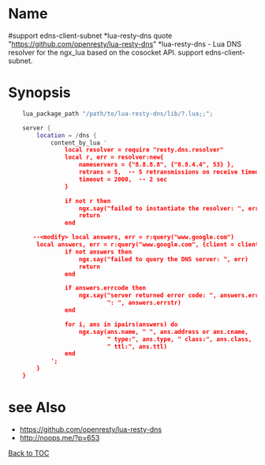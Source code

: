Name
====

#support edns-client-subnet
*lua-resty-dns quote "https://github.com/openresty/lua-resty-dns"
*lua-resty-dns - Lua DNS resolver for the ngx_lua based on the cosocket API. support edns-client-subnet.

Synopsis
========

```lua
    lua_package_path "/path/to/lua-resty-dns/lib/?.lua;;";

    server {
        location = /dns {
            content_by_lua '
                local resolver = require "resty.dns.resolver"
                local r, err = resolver:new{
                    nameservers = {"8.8.8.8", {"8.8.4.4", 53} },
                    retrans = 5,  -- 5 retransmissions on receive timeout
                    timeout = 2000,  -- 2 sec
                }

                if not r then
                    ngx.say("failed to instantiate the resolver: ", err)
                    return
                end

       --<modify> local answers, err = r:query("www.google.com")
		local answers, err = r:query("www.google.com", {client = client_ip})
                if not answers then
                    ngx.say("failed to query the DNS server: ", err)
                    return
                end

                if answers.errcode then
                    ngx.say("server returned error code: ", answers.errcode,
                            ": ", answers.errstr)
                end

                for i, ans in ipairs(answers) do
                    ngx.say(ans.name, " ", ans.address or ans.cname,
                            " type:", ans.type, " class:", ans.class,
                            " ttl:", ans.ttl)
                end
            ';
        }
    }
``` 
see Also
========
* https://github.com/openresty/lua-resty-dns
* http://noops.me/?p=653

[Back to TOC](#table-of-contents)
